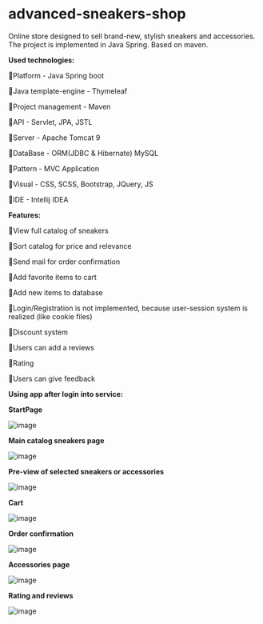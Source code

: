# advanced-sneakers-shop
Online store designed to sell brand-new, stylish sneakers and accessories. The project is implemented in Java Spring. Based on maven.

**Used technologies:**

🔧Platform - Java Spring boot

🔧Java template-engine - Thymeleaf

🔧Project management - Maven

🔧API - Servlet, JPA, JSTL

🔧Server - Apache Tomcat 9

🔧DataBase - ORM(JDBC & Hibernate) MySQL

🔧Pattern - MVC Application

🎨Visual - CSS, SCSS, Bootstrap, JQuery, JS

🔧IDE - Intellij IDEA

**Features:**

🔧View full catalog of sneakers

🔧Sort catalog for price and relevance

🔧Send mail for order confirmation

🔧Add favorite items to cart

🔧Add new items to database

🔧Login/Registration is not implemented, because user-session system is realized (like cookie files)

🔧Discount system

🔧Users can add a reviews

🔧Rating

🔧Users can give feedback

**Using app after login into service:**

**StartPage**

![image](https://user-images.githubusercontent.com/51766687/216544162-6926e85c-2a73-425b-b820-8cfd17703de7.png)

**Main catalog sneakers page**

![image](https://user-images.githubusercontent.com/51766687/216544225-39d200df-f79e-499d-8389-ae3dc7158364.png)

**Pre-view of selected sneakers or accessories**

![image](https://user-images.githubusercontent.com/51766687/216544337-d35f7a40-3661-48fd-bfd6-2f231b46507a.png)

**Cart**

![image](https://user-images.githubusercontent.com/51766687/216544460-854a8189-4c38-41dd-bb10-9d60128d4095.png)

**Order confirmation**

![image](https://user-images.githubusercontent.com/51766687/216544639-05ce00eb-8a75-4b5e-be94-7eb4c2f07846.png)

**Accessories page**

![image](https://user-images.githubusercontent.com/51766687/216544613-c27277ed-0c24-427c-9a70-49d61d23543d.png)

**Rating and reviews**

![image](https://user-images.githubusercontent.com/51766687/216544915-604ec799-585a-4a03-8490-a6c497b770fd.png)
